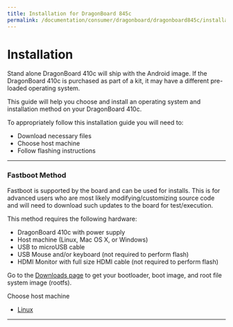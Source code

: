 ```yaml
---
title: Installation for DragonBoard 845c
permalink: /documentation/consumer/dragonboard/dragonboard845c/installation/
---
```

# Installation

Stand alone DragonBoard 410c will ship with the Android image. If the DragonBoard 410c is purchased as part of a kit, it may have a different pre-loaded operating system.

This guide will help you choose and install an operating system and installation method on your DragonBoard 410c.

To appropriately follow this installation guide you will need to:

- Download necessary files
- Choose host machine
- Follow flashing instructions

***

### Fastboot Method

Fastboot is supported by the board and can be used for installs. This is for advanced users who are most likely modifying/customizing source code and will need to download such updates to the board for test/execution.

This method requires the following hardware:

- DragonBoard 410c with power supply
- Host machine (Linux, Mac OS X, or Windows)
- USB to microUSB cable
- USB Mouse and/or keyboard (not required to perform flash)
- HDMI Monitor with full size HDMI cable (not required to perform flash)

Go to the [Downloads page](../downloads/) to get your bootloader, boot image, and root file system image (rootfs).

Choose host machine

- [Linux](linux-fastboot.md)

***